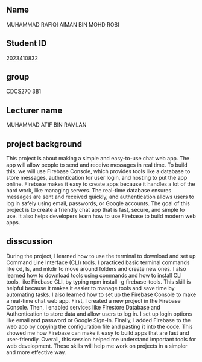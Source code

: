 ## Name
MUHAMMAD RAFIQI AIMAN BIN MOHD ROBI

## Student ID
2023410832

## group
CDCS270 3B1

## Lecturer name
MUHAMMAD ATIF BIN RAMLAN

## project background
This project is about making a simple and easy-to-use chat web app. The app will allow people to send and receive messages in real time. To build this, we will use Firebase Console, which provides tools like a database to store messages, authentication for user login, and hosting to put the app online.
Firebase makes it easy to create apps because it handles a lot of the hard work, like managing servers. The real-time database ensures messages are sent and received quickly, and authentication allows users to log in safely using email, passwords, or Google accounts.
The goal of this project is to create a friendly chat app that is fast, secure, and simple to use. It also helps developers learn how to use Firebase to build modern web apps.

## disscussion
During the project, I learned how to use the terminal to download and set up Command Line Interface (CLI) tools. I practiced basic terminal commands like cd, ls, and mkdir to move around folders and create new ones. I also learned how to download tools using commands and how to install CLI tools, like Firebase CLI, by typing npm install -g firebase-tools. This skill is helpful because it makes it easier to manage tools and save time by automating tasks.
I also learned how to set up the Firebase Console to make a real-time chat web app. First, I created a new project in the Firebase Console. Then, I enabled services like Firestore Database and Authentication to store data and allow users to log in. I set up login options like email and password or Google Sign-In. Finally, I added Firebase to the web app by copying the configuration file and pasting it into the code. This showed me how Firebase can make it easy to build apps that are fast and user-friendly.
Overall, this session helped me understand important tools for web development. These skills will help me work on projects in a simpler and more effective way.

